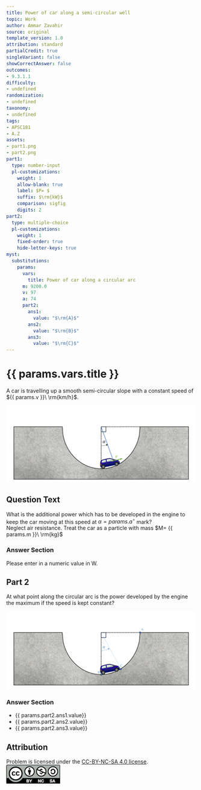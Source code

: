 ```yaml
---
title: Power of car along a semi-circular well
topic: Work
author: Ammar Zavahir
source: original
template_version: 1.0
attribution: standard
partialCredit: true
singleVariant: false
showCorrectAnswer: false
outcomes:
- 9.3.1.1
difficulty:
- undefined
randomization:
- undefined
taxonomy:
- undefined
tags:
- APSC181
- A.Z
assets:
- part1.png
- part2.png
part1:
  type: number-input
  pl-customizations:
    weight: 1
    allow-blank: true
    label: $P= $
    suffix: $\rm{kW}$
    comparison: sigfig
    digits: 2
part2:
  type: multiple-choice
  pl-customizations:
    weight: 1
    fixed-order: true
    hide-letter-keys: true
myst:
  substitutions:
    params:
      vars:
        title: Power of car along a circular arc
      m: 9200.0
      v: 97
      a: 74
      part2:
        ans1:
          value: "$\rm{A}$"
        ans2:
          value: "$\rm{B}$"
        ans3:
          value: "$\rm{C}$"
---
```

# {{ params.vars.title }}
A car is travelling up a smooth semi-circular slope with a constant speed of ${{ params.v }}\ \rm{km/h}$.

<img src="part1.png" width=800>

## Question Text

What is the additional power which has to be developed in the engine to keep the car moving at this speed at $\alpha = {{ params.a }}^{\circ}$ mark?
<br>
Neglect air resistance. Treat the car as a particle with mass $M= {{ params.m }}\ \rm{kg}$

### Answer Section

Please enter in a numeric value in W.

## Part 2

At what point along the circular arc is the power developed by the engine the maximum if the speed is kept constant?

<img src="part2.png" width=800>

### Answer Section

- {{ params.part2.ans1.value}}
- {{ params.part2.ans2.value}}
- {{ params.part2.ans3.value}}

## Attribution

Problem is licensed under the [CC-BY-NC-SA 4.0 license](https://creativecommons.org/licenses/by-nc-sa/4.0/).<br> ![The Creative Commons 4.0 license requiring attribution-BY, non-commercial-NC, and share-alike-SA license.](https://raw.githubusercontent.com/firasm/bits/master/by-nc-sa.png)